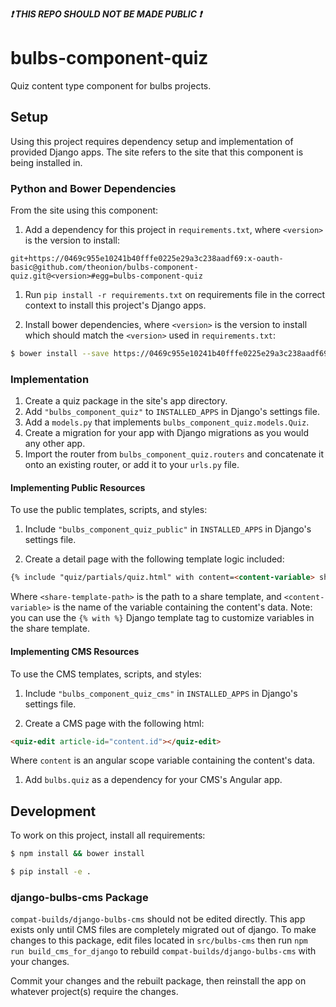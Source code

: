 <strong><i>:exclamation: THIS REPO SHOULD NOT BE MADE PUBLIC :exclamation:</i></strong>

# bulbs-component-quiz
Quiz content type component for bulbs projects.

## Setup
Using this project requires dependency setup and implementation of provided
Django apps. The site refers to the site that this component is being installed in.

### Python and Bower Dependencies
From the site using this component:

1. Add a dependency for this project in ```requirements.txt```, where ```<version>```
is the version to install:
  ```
  git+https://0469c955e10241b40fffe0225e29a3c238aadf69:x-oauth-basic@github.com/theonion/bulbs-component-quiz.git@<version>#egg=bulbs-component-quiz
  ```

1. Run ```pip install -r requirements.txt``` on requirements file in the correct
context to install this project's Django apps.

1. Install bower dependencies, where ```<version>``` is the version to
install which should match the ```<version>``` used in ```requirements.txt```:
  ```bash
  $ bower install --save https://0469c955e10241b40fffe0225e29a3c238aadf69:x-oauth-basic@github.com/theonion/bulbs-component-quiz.git\#\<version>
  ```


### Implementation
1. Create a quiz package in the site's app directory.
1. Add ```"bulbs_component_quiz"``` to ```INSTALLED_APPS``` in Django's settings file.
1. Add a ```models.py``` that implements ```bulbs_component_quiz.models.Quiz```.
1. Create a migration for your app with Django migrations as you would any other app.
1. Import the router from `bulbs_component_quiz.routers` and concatenate it onto an existing router, or add it to your `urls.py` file.

#### Implementing Public Resources
To use the public templates, scripts, and styles:

1. Include ```"bulbs_component_quiz_public"``` in ```INSTALLED_APPS``` in
Django's settings file.

1. Create a detail page with the following template logic included:
  ```html
  {% include "quiz/partials/quiz.html" with content=<content-variable> share_partial_template="<share-template-path>" %}
  ```
  Where ```<share-template-path>``` is the path to a share template, and
  ```<content-variable>``` is the name of the variable containing the content's data.
  Note: you can use the ```{% with %}``` Django template tag to customize variables in
  the share template.

#### Implementing CMS Resources
To use the CMS templates, scripts, and styles:

1. Include ```"bulbs_component_quiz_cms"``` in ```INSTALLED_APPS``` in
Django's settings file.

1. Create a CMS page with the following html:
  ```html
  <quiz-edit article-id="content.id"></quiz-edit>
  ```
  Where ```content``` is an angular scope variable containing the content's data.

1. Add ```bulbs.quiz``` as a dependency for your CMS's Angular app.

## Development
To work on this project, install all requirements:
```bash
$ npm install && bower install
```

```bash
$ pip install -e .
```

### django-bulbs-cms Package
```compat-builds/django-bulbs-cms``` should not be edited directly. This app exists only until
CMS files are completely migrated out of django. To make changes to this package,
edit files located in ```src/bulbs-cms``` then run ```npm run build_cms_for_django```
to rebuild ```compat-builds/django-bulbs-cms``` with your changes.

Commit your changes and the rebuilt package, then reinstall the app on whatever
project(s) require the changes.
